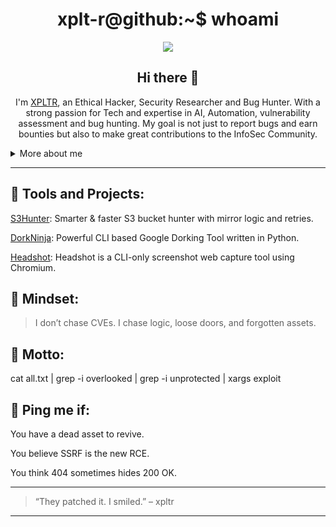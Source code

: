<h1 align="center">xplt-r@github:~$ whoami</h1>
<p align="center">
  <img src="https://readme-typing-svg.herokuapp.com?color=7F00FF&size=22&center=true&vCenter=true&width=650&lines=Bug+Bounty+Hunter;Recon+Automation+Architect;WSL+Poweruser+%7C+Linux+Customizer;Threat+Surface+Manager+%7C+Customised+Tools+Developer;Prompt+Engineer+%7C+Automation+Expert" />
</p>

<h2 align="center">
  Hi there 👋
</h2>
<p align="center">
I'm <a href="https://instagram.com/the.xploiter">XPLTR</a>, an Ethical Hacker, Security Researcher and Bug Hunter. With a strong passion for Tech and expertise in AI, Automation, vulnerability assessment and bug hunting. My goal is not just to report bugs and earn bounties but also to make great contributions to the InfoSec Community.

<details>
  <summary>More about me</summary>

- **Name**: Aman Gawas
- **From**: India
- **Bug Hunter** | **Security Researcher** | **AI And Automation Expert**
- I have experience and knowledge in **Programming**,**Reverse Engineering**,**Social engineering**,**Ai**,**Prompt Engineering**
- Improving knowledge in **Bug Bounty Hunting**, **Implementing Automation in Bug Bounties**
- Lifelong learner — always exploring **everything**

</details>

---

## 🚀 Tools and Projects:

[S3Hunter](https://github.com/xplt-r/s3hunter): Smarter & faster S3 bucket hunter with mirror logic and retries.

[DorkNinja](https://github.com/xplt-r/DorkNinja): Powerful CLI based Google Dorking Tool written in Python.

[Headshot](https://github.com/xplt-r/NucleiAutomator): Headshot is a CLI-only screenshot web capture tool using Chromium.

## 🧠 Mindset:

> I don’t chase CVEs.
I chase logic, loose doors, and forgotten assets.


## 🎯 Motto:

cat all.txt | grep -i overlooked | grep -i unprotected | xargs exploit

## 📡 Ping me if:

You have a dead asset to revive.

You believe SSRF is the new RCE.

You think 404 sometimes hides 200 OK.


---

> “They patched it. I smiled.” – xpltr

---
